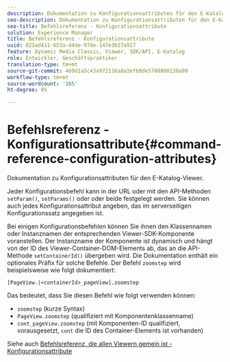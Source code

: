 ```yaml
---
description: Dokumentation zu Konfigurationsattributen für den E-Katalog-Viewer.
seo-description: Dokumentation zu Konfigurationsattributen für den E-Katalog-Viewer.
seo-title: Befehlsreferenz - Konfigurationsattribute
solution: Experience Manager
title: Befehlsreferenz - Konfigurationsattribute
uuid: 823ad411-653a-44de-97de-147e3b27a917
feature: Dynamic Media Classic, Viewer, SDK/API, E-Katalog
role: Entwickler, Geschäftspraktiker
translation-type: tm+mt
source-git-commit: 469d1a5c43a972116a8a2efb0de5708800130a99
workflow-type: tm+mt
source-wordcount: '165'
ht-degree: 0%

---
```



# Befehlsreferenz - Konfigurationsattribute{#command-reference-configuration-attributes}

Dokumentation zu Konfigurationsattributen für den E-Katalog-Viewer.

Jeder Konfigurationsbefehl kann in der URL oder mit den API-Methoden `setParam()`, `setParams()` oder  oder beide festgelegt werden. Sie können auch jedes Konfigurationsattribut angeben, das im serverseitigen Konfigurationssatz angegeben ist.

Bei einigen Konfigurationsbefehlen können Sie ihnen den Klassennamen oder Instanznamen der entsprechenden Viewer-SDK-Komponente voranstellen. Der Instanzname der Komponente ist dynamisch und hängt von der ID des Viewer-Container-DOM-Elements ab, das an die API-Methode `setContainerId()` übergeben wird. Die Dokumentation enthält ein optionales Präfix für solche Befehle. Der Befehl `zoomstep` wird beispielsweise wie folgt dokumentiert:

`[PageView.|<containerId>_pageView].zoomstep`

Das bedeutet, dass Sie diesen Befehl wie folgt verwenden können:

* `zoomstep` (kurze Syntax)
* `PageView.zoomstep` (qualifiziert mit Komponentenklassenname)
* `cont_pageView.zoomstep` (mit Komponenten-ID qualifiziert, vorausgesetzt,  `cont` die ID des Container-Elements ist vorhanden)

Siehe auch [Befehlsreferenz, die allen Viewern gemein ist - Konfigurationsattribute](../../../r-html5-viewer-20-cmdref-configattrib/r-html5-viewer-20-cmdref-configattrib.md#concept-850e0f2c49b949deb7cfbfd330d329bd)
